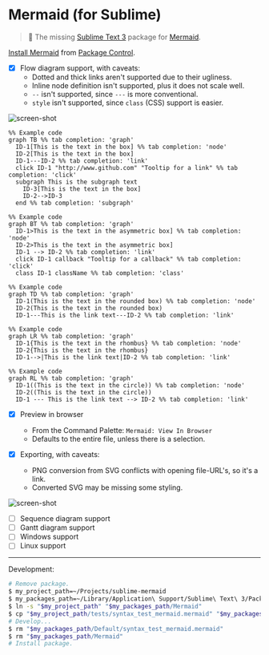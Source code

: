 # Mermaid (for Sublime)

> :tropical_fish: The missing [Sublime Text 3][] package for [Mermaid][].

[Install Mermaid][] from [Package Control][].

- [x] Flow diagram support, with caveats:
  - Dotted and thick links aren't supported due to their ugliness.
  - Inline node definition isn't supported, plus it does not scale well.
  - `--` isn't supported, since `---` is more conventional.
  - `style` isn't supported, since `class` (CSS) support is easier.

![screen-shot](https://user-images.githubusercontent.com/100884/29259374-54e94d34-8077-11e7-91ea-67e92b2ea2d9.png)

```mermaid
%% Example code
graph TB %% tab completion: 'graph'
  ID-1[This is the text in the box] %% tab completion: 'node'
  ID-2[This is the text in the box]
  ID-1---ID-2 %% tab completion: 'link'
  click ID-1 "http://www.github.com" "Tooltip for a link" %% tab completion: 'click'
  subgraph This is the subgraph text
    ID-3[This is the text in the box]
    ID-2-->ID-3
  end %% tab completion: 'subgraph'

%% Example code
graph BT %% tab completion: 'graph'
  ID-1>This is the text in the asymmetric box] %% tab completion: 'node'
  ID-2>This is the text in the asymmetric box]
  ID-1 --> ID-2 %% tab completion: 'link'
  click ID-1 callback "Tooltip for a callback" %% tab completion: 'click'
  class ID-1 className %% tab completion: 'class'

%% Example code
graph TD %% tab completion: 'graph'
  ID-1(This is the text in the rounded box) %% tab completion: 'node'
  ID-2(This is the text in the rounded box)
  ID-1---This is the link text---ID-2 %% tab completion: 'link'

%% Example code
graph LR %% tab completion: 'graph'
  ID-1{This is the text in the rhombus} %% tab completion: 'node'
  ID-2{This is the text in the rhombus}
  ID-1-->|This is the link text|ID-2 %% tab completion: 'link'

%% Example code
graph RL %% tab completion: 'graph'
  ID-1((This is the text in the circle)) %% tab completion: 'node'
  ID-2((This is the text in the circle))
  ID-1 --- This is the link text --> ID-2 %% tab completion: 'link'
```

- [x] Preview in browser
  - From the Command Palette: `Mermaid: View In Browser`
  - Defaults to the entire file, unless there is a selection.

- [x] Exporting, with caveats:
  - PNG conversion from SVG conflicts with opening file-URL's, so it's a link.
  - Converted SVG may be missing some styling.

![screen-shot](https://user-images.githubusercontent.com/100884/29259302-8ba6ba24-8076-11e7-996c-18cad5df138f.png)

- [ ] Sequence diagram support
- [ ] Gantt diagram support
- [ ] Windows support
- [ ] Linux support

[Sublime Text 3]: http://www.sublimetext.com
[Mermaid]: http://knsv.github.io/mermaid
[Install Mermaid]: https://packagecontrol.io/packages/Mermaid
[Package Control]: https://packagecontrol.io

---

Development:

```sh
# Remove package.
$ my_project_path=~/Projects/sublime-mermaid
$ my_packages_path=~/Library/Application\ Support/Sublime\ Text\ 3/Packages
$ ln -s "$my_project_path" "$my_packages_path/Mermaid"
$ cp "$my_project_path/tests/syntax_test_mermaid.mermaid" "$my_packages_path/Default"
# Develop...
$ rm "$my_packages_path/Default/syntax_test_mermaid.mermaid"
$ rm "$my_packages_path/Mermaid"
# Install package.
```
